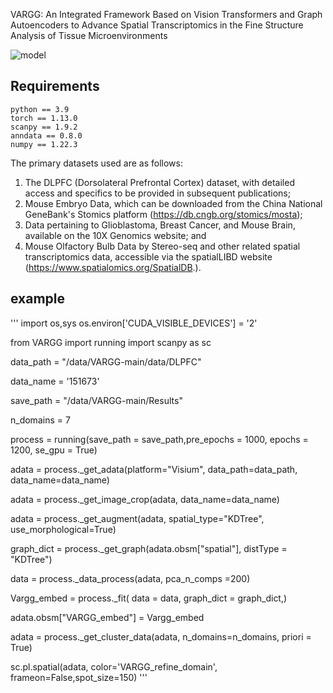 VARGG: An Integrated Framework Based on Vision Transformers and Graph Autoencoders to Advance Spatial Transcriptomics in the Fine Structure Analysis of Tissue Microenvironments


![model](https://github.com/w2260584531/VARGG-main/assets/140353599/bb83297c-0937-48c7-8740-d0f47735a89c)


## Requirements
```
python == 3.9  
torch == 1.13.0  
scanpy == 1.9.2  
anndata == 0.8.0  
numpy == 1.22.3
```

The primary datasets used are as follows: 
1) The DLPFC (Dorsolateral Prefrontal Cortex) dataset, with detailed access and specifics to be provided in subsequent publications; 
2) Mouse Embryo Data, which can be downloaded from the China National GeneBank's Stomics platform (https://db.cngb.org/stomics/mosta);
3) Data pertaining to Glioblastoma, Breast Cancer, and Mouse Brain, available on the 10X Genomics website; and
4) Mouse Olfactory Bulb Data by Stereo-seq and other related spatial transcriptomics data, accessible via the spatialLIBD website (https://www.spatialomics.org/SpatialDB.).



## example
'''
import os,sys
os.environ['CUDA_VISIBLE_DEVICES'] = '2'

from VARGG import running
import scanpy as sc



data_path = "/data/VARGG-main/data/DLPFC"

data_name = '151673' 

save_path = "/data/VARGG-main/Results" 

n_domains = 7 

process = running(save_path = save_path,pre_epochs = 1000, epochs = 1200, se_gpu = True)

adata = process._get_adata(platform="Visium", data_path=data_path, data_name=data_name)

adata = process._get_image_crop(adata, data_name=data_name) 

adata = process._get_augment(adata, spatial_type="KDTree", use_morphological=True)

graph_dict = process._get_graph(adata.obsm["spatial"], distType = "KDTree")

data = process._data_process(adata, pca_n_comps =200)

Vargg_embed = process._fit(
		data = data,
		graph_dict = graph_dict,)

adata.obsm["VARGG_embed"] = Vargg_embed

adata = process._get_cluster_data(adata, n_domains=n_domains, priori = True)


sc.pl.spatial(adata, color='VARGG_refine_domain', frameon=False,spot_size=150)
'''
